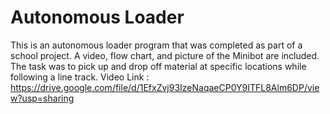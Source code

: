 # Autonomous Loader
This is an autonomous loader program that was completed as part of a school project.
A video, flow chart, and picture of the Minibot are included.
The task was to pick up and drop off material at specific locations while following a line track.
Video Link : https://drive.google.com/file/d/1EfxZvj93IzeNaqaeCP0Y9ITFL8Alm6DP/view?usp=sharing
